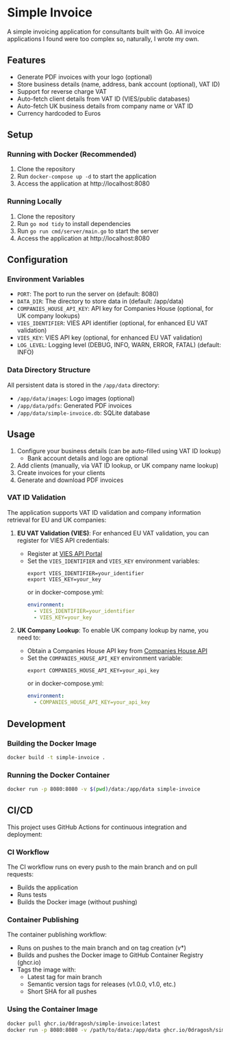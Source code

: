 # Simple Invoice

A simple invoicing application for consultants built with Go. All invoice applications I found were too complex so, naturally, I wrote my own.

## Features

- Generate PDF invoices with your logo (optional)
- Store business details (name, address, bank account (optional), VAT ID)
- Support for reverse charge VAT
- Auto-fetch client details from VAT ID (VIES/public databases)
- Auto-fetch UK business details from company name or VAT ID
- Currency hardcoded to Euros

## Setup

### Running with Docker (Recommended)

1. Clone the repository
2. Run `docker-compose up -d` to start the application
3. Access the application at http://localhost:8080

### Running Locally

1. Clone the repository
2. Run `go mod tidy` to install dependencies
3. Run `go run cmd/server/main.go` to start the server
4. Access the application at http://localhost:8080

## Configuration

### Environment Variables

- `PORT`: The port to run the server on (default: 8080)
- `DATA_DIR`: The directory to store data in (default: /app/data)
- `COMPANIES_HOUSE_API_KEY`: API key for Companies House (optional, for UK company lookups)
- `VIES_IDENTIFIER`: VIES API identifier (optional, for enhanced EU VAT validation)
- `VIES_KEY`: VIES API key (optional, for enhanced EU VAT validation)
- `LOG_LEVEL`: Logging level (DEBUG, INFO, WARN, ERROR, FATAL) (default: INFO)

### Data Directory Structure

All persistent data is stored in the `/app/data` directory:

- `/app/data/images`: Logo images (optional)
- `/app/data/pdfs`: Generated PDF invoices
- `/app/data/simple-invoice.db`: SQLite database

## Usage

1. Configure your business details (can be auto-filled using VAT ID lookup)
   - Bank account details and logo are optional
2. Add clients (manually, via VAT ID lookup, or UK company name lookup)
3. Create invoices for your clients
4. Generate and download PDF invoices

### VAT ID Validation

The application supports VAT ID validation and company information retrieval for EU and UK companies:

1. **EU VAT Validation (VIES)**: For enhanced EU VAT validation, you can register for VIES API credentials:
   - Register at [VIES API Portal](https://viesapi.eu/portal/register.php)
   - Set the `VIES_IDENTIFIER` and `VIES_KEY` environment variables:
     ```
     export VIES_IDENTIFIER=your_identifier
     export VIES_KEY=your_key
     ```
     or in docker-compose.yml:
     ```yaml
     environment:
       - VIES_IDENTIFIER=your_identifier
       - VIES_KEY=your_key
     ```

2. **UK Company Lookup**: To enable UK company lookup by name, you need to:
   - Obtain a Companies House API key from [Companies House API](https://developer.company-information.service.gov.uk/)
   - Set the `COMPANIES_HOUSE_API_KEY` environment variable:
     ```
     export COMPANIES_HOUSE_API_KEY=your_api_key
     ```
     or in docker-compose.yml:
     ```yaml
     environment:
       - COMPANIES_HOUSE_API_KEY=your_api_key
     ```

## Development

### Building the Docker Image

```bash
docker build -t simple-invoice .
```

### Running the Docker Container

```bash
docker run -p 8080:8080 -v $(pwd)/data:/app/data simple-invoice
```

## CI/CD

This project uses GitHub Actions for continuous integration and deployment:

### CI Workflow

The CI workflow runs on every push to the main branch and on pull requests:
- Builds the application
- Runs tests
- Builds the Docker image (without pushing)

### Container Publishing

The container publishing workflow:
- Runs on pushes to the main branch and on tag creation (v*)
- Builds and pushes the Docker image to GitHub Container Registry (ghcr.io)
- Tags the image with:
  - Latest tag for main branch
  - Semantic version tags for releases (v1.0.0, v1.0, etc.)
  - Short SHA for all pushes

### Using the Container Image

```bash
docker pull ghcr.io/0dragosh/simple-invoice:latest
docker run -p 8080:8080 -v /path/to/data:/app/data ghcr.io/0dragosh/simple-invoice:latest
``` 
